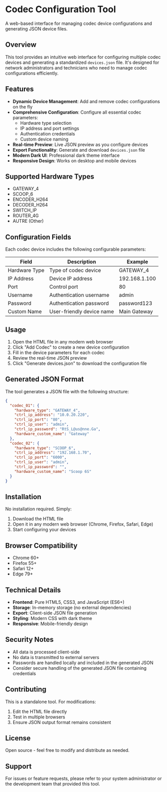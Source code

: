 # Codec Configuration Tool

A web-based interface for managing codec device configurations and generating JSON device files.

## Overview

This tool provides an intuitive web interface for configuring multiple codec devices and generating a standardized `devices.json` file. It's designed for network administrators and technicians who need to manage codec configurations efficiently.

## Features

- **Dynamic Device Management**: Add and remove codec configurations on the fly
- **Comprehensive Configuration**: Configure all essential codec parameters:
  - Hardware type selection
  - IP address and port settings
  - Authentication credentials
  - Custom device naming
- **Real-time Preview**: Live JSON preview as you configure devices
- **Export Functionality**: Generate and download `devices.json` file
- **Modern Dark UI**: Professional dark theme interface
- **Responsive Design**: Works on desktop and mobile devices

## Supported Hardware Types

- GATEWAY_4
- SCOOP_6
- ENCODER_H264
- DECODER_H264
- SWITCH_IP
- ROUTER_4G
- AUTRE (Other)

## Configuration Fields

Each codec device includes the following configurable parameters:

| Field         | Description               | Example       |
| ------------- | ------------------------- | ------------- |
| Hardware Type | Type of codec device      | GATEWAY_4     |
| IP Address    | Device IP address         | 192.168.1.100 |
| Port          | Control port              | 80            |
| Username      | Authentication username   | admin         |
| Password      | Authentication password   | password123   |
| Custom Name   | User-friendly device name | Main Gateway  |

## Usage

1. Open the HTML file in any modern web browser
2. Click "Add Codec" to create a new device configuration
3. Fill in the device parameters for each codec
4. Review the real-time JSON preview
5. Click "Generate devices.json" to download the configuration file

## Generated JSON Format

The tool generates a JSON file with the following structure:

```json
{
  "codec_01": {
    "hardware_type": "GATEWAY_4",
    "ctrl_ip_address": "10.0.20.220",
    "ctrl_ip_port": "80",
    "ctrl_ip_user": "admin",
    "ctrl_ip_password": "RtS_L@us@nne.Ga",
    "hardware_custom_name": "Gateway"
  },
  "codec_02": {
    "hardware_type": "SCOOP_6",
    "ctrl_ip_address": "192.168.1.70",
    "ctrl_ip_port": "6000",
    "ctrl_ip_user": "admin",
    "ctrl_ip_password": "",
    "hardware_custom_name": "Scoop 6S"
  }
}
```

## Installation

No installation required. Simply:

1. Download the HTML file
2. Open it in any modern web browser (Chrome, Firefox, Safari, Edge)
3. Start configuring your devices

## Browser Compatibility

- Chrome 60+
- Firefox 55+
- Safari 12+
- Edge 79+

## Technical Details

- **Frontend**: Pure HTML5, CSS3, and JavaScript (ES6+)
- **Storage**: In-memory storage (no external dependencies)
- **Export**: Client-side JSON file generation
- **Styling**: Modern CSS with dark theme
- **Responsive**: Mobile-friendly design

## Security Notes

- All data is processed client-side
- No data is transmitted to external servers
- Passwords are handled locally and included in the generated JSON
- Consider secure handling of the generated JSON file containing credentials

## Contributing

This is a standalone tool. For modifications:

1. Edit the HTML file directly
2. Test in multiple browsers
3. Ensure JSON output format remains consistent

## License

Open source - feel free to modify and distribute as needed.

## Support

For issues or feature requests, please refer to your system administrator or the development team that provided this tool.
